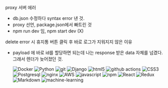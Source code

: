 proxy 서버 에러
- db.json 수정하다 syntax error 낸 것.
- proxy 선언, package.json에서 빠트린 것
- npm run dev 임, npm start dev (X)


delete error 시 휴지통 버튼 클릭 후 바로 로그가 지워지지 않은 이유
- payload 에 바로 id를 할당하면 되는데 나는 response 받은 data 자체를 넘겼다. 그래서 렌더가 늦어졌던 것.

  <img alt="Docker" src="https://img.shields.io/badge/-Docker-46a2f1?logo=docker&logoColor=white" />
  <img alt="Python" src="https://img.shields.io/badge/-python-306998?logo=python&logoColor=white" />
  <img alt="git" src="https://img.shields.io/badge/-Git-F05032?logo=git&logoColor=white" />
  <img alt="Django" src="https://img.shields.io/badge/-django-092e20?logo=django&logoColor=white" />
  <img alt="html5" src="https://img.shields.io/badge/-HTML5-E34F26?logo=html5&logoColor=white" />
  <img alt="github actions" src="https://img.shields.io/badge/-Github_Actions-2088FF?logo=github-actions&logoColor=white" />
  <img alt="CSS3" src="https://img.shields.io/badge/-CSS3-1572B6?logo=CSS3&logoColor=white"/>
  <img alt="Postgresql" src="https://img.shields.io/badge/-postgresql-4479A1?logo=postgresql&logoColor=white"/>
  <img alt="nginx" src="https://img.shields.io/badge/-Nginx-4479A1?logo=Nginx&logoColor=white"/>
  <img alt="AWS" src="https://img.shields.io/badge/-AWS-4479A1?logo=Amazon-AWS&logoColor=white"/>
  <img alt="javascript" src="https://img.shields.io/badge/-JavaScript-F0DB4F?logo=javascript&logoColor=white" />
  <img alt="npm" src="https://img.shields.io/badge/-NPM-CB3837?logo=npm&logoColor=white" />
  <img alt="React" src="https://img.shields.io/badge/-React-45b8d8?logo=react&logoColor=white" />
  <img alt="Redux" src="https://img.shields.io/badge/-Redux-764ABC?logo=redux&logoColor=white" />
  <img alt="Markdown" src="https://img.shields.io/badge/Markdown-000?logo=markdown&logoColor=white"/>
  <img alt="machine-learning" src="https://img.shields.io/badge/MachineLearning-000?logo=machinelearning&logoColor=white"/>